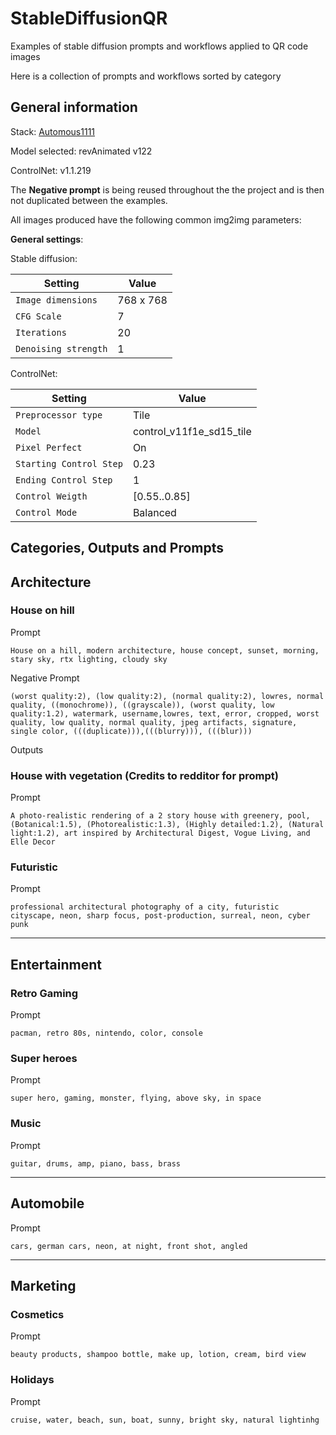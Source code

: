 # StableDiffusionQR
Examples of stable diffusion prompts and workflows applied to QR code images

Here is a collection of prompts and workflows sorted by category

General information
---

Stack: [Automous1111](https://github.com/AUTOMATIC1111/stable-diffusion-webui)

Model selected: revAnimated v122

ControlNet: v1.1.219

The **Negative prompt** is being reused throughout the the project and is then not duplicated between the examples. 

All images produced have the following common img2img parameters:

**General settings**:

Stable diffusion:

| Setting | Value |
| ------- | ----- |
| `Image dimensions` | 768 x 768 |
| `CFG Scale` | 7 |
| `Iterations` | 20 |
| `Denoising strength` | 1 |

ControlNet:

| Setting | Value |
| ------- | ----- |
| `Preprocessor type` | Tile |
| `Model` | control_v11f1e_sd15_tile |
| `Pixel Perfect` | On |
| `Starting Control Step` | 0.23 |
| `Ending Control Step` | 1 |
| `Control Weigth` | [0.55..0.85] |
| `Control Mode` | Balanced |

Categories, Outputs and Prompts
---

## Architecture

### House on hill

Prompt
```
House on a hill, modern architecture, house concept, sunset, morning, stary sky, rtx lighting, cloudy sky
```

Negative Prompt
```
(worst quality:2), (low quality:2), (normal quality:2), lowres, normal quality, ((monochrome)), ((grayscale)), (worst quality, low quality:1.2), watermark, username,lowres, text, error, cropped, worst quality, low quality, normal quality, jpeg artifacts, signature, single color, (((duplicate))),(((blurry))), (((blur)))
```

Outputs

### House with vegetation (Credits to redditor for prompt)

Prompt
```
A photo-realistic rendering of a 2 story house with greenery, pool, (Botanical:1.5), (Photorealistic:1.3), (Highly detailed:1.2), (Natural light:1.2), art inspired by Architectural Digest, Vogue Living, and Elle Decor
```

### Futuristic

Prompt
```
professional architectural photography of a city, futuristic cityscape, neon, sharp focus, post-production, surreal, neon, cyber punk
```

---

## Entertainment

### Retro Gaming

Prompt
```
pacman, retro 80s, nintendo, color, console
```

### Super heroes

Prompt
```
super hero, gaming, monster, flying, above sky, in space
```

### Music

Prompt
```
guitar, drums, amp, piano, bass, brass
```

---

## Automobile

Prompt
```
cars, german cars, neon, at night, front shot, angled
```

---

## Marketing

### Cosmetics

Prompt
```
beauty products, shampoo bottle, make up, lotion, cream, bird view
```

### Holidays

Prompt
```
cruise, water, beach, sun, boat, sunny, bright sky, natural lightinhg
```

